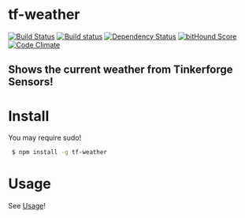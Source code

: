 # tf-weather
[![Build Status](https://travis-ci.org/fscherwi/tf-weather.svg?branch=master)](https://travis-ci.org/fscherwi/tf-weather) [![Build status](https://ci.appveyor.com/api/projects/status/33a47nbtta500c3v?svg=true)](https://ci.appveyor.com/project/fscherwi/tf-weather) [![Dependency Status](https://david-dm.org/fscherwi/tf-weather.svg)](https://david-dm.org/fscherwi/tf-weather) [![bitHound Score](https://www.bithound.io/github/fscherwi/weather/badges/score.svg)](https://www.bithound.io/github/fscherwi/weather) [![Code Climate](https://codeclimate.com/github/fscherwi/weather/badges/gpa.svg)](https://codeclimate.com/github/fscherwi/weather)

## Shows the current weather from Tinkerforge Sensors!
# Install
You may require sudo!

```sh
 $ npm install -g tf-weather
```

# Usage
See [Usage](https://github.com/fscherwi/tf-weather/blob/master/USAGE.md)!
